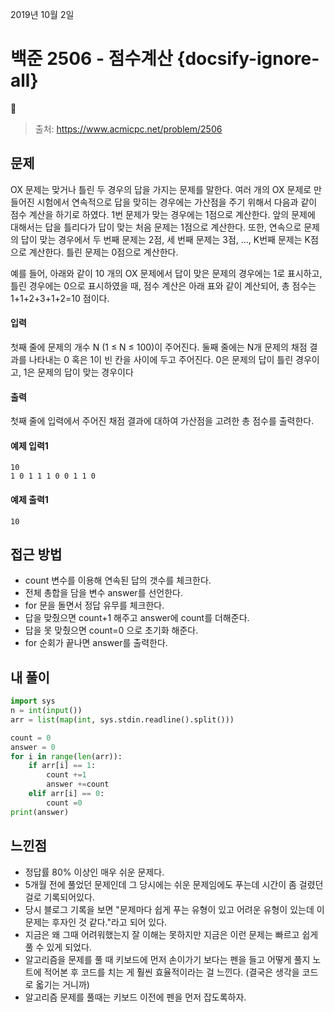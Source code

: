 
2019년 10월 2일

# 백준 2506 - 점수계산 {docsify-ignore-all}

> 출처: https://www.acmicpc.net/problem/2506

## 문제

OX 문제는 맞거나 틀린 두 경우의 답을 가지는 문제를 말한다. 여러 개의 OX 문제로 만들어진 시험에서 연속적으로 답을 맞히는 경우에는 가산점을 주기 위해서 다음과 같이 점수 계산을 하기로 하였다. 1번 문제가 맞는 경우에는 1점으로 계산한다. 앞의 문제에 대해서는 답을 틀리다가 답이 맞는 처음 문제는 1점으로 계산한다. 또한, 연속으로 문제의 답이 맞는 경우에서 두 번째 문제는 2점, 세 번째 문제는 3점, …, K번째 문제는 K점으로 계산한다. 틀린 문제는 0점으로 계산한다.

예를 들어, 아래와 같이 10 개의 OX 문제에서 답이 맞은 문제의 경우에는 1로 표시하고, 틀린 경우에는 0으로 표시하였을 때, 점수 계산은 아래 표와 같이 계산되어, 총 점수는 1+1+2+3+1+2=10 점이다.

#### 입력

첫째 줄에 문제의 개수 N (1 ≤ N ≤ 100)이 주어진다. 둘째 줄에는 N개 문제의 채점 결과를 나타내는 0 혹은 1이 빈 칸을 사이에 두고 주어진다. 0은 문제의 답이 틀린 경우이고, 1은 문제의 답이 맞는 경우이다

#### 출력

첫째 줄에 입력에서 주어진 채점 결과에 대하여 가산점을 고려한 총 점수를 출력한다.

#### 예제 입력1

```
10
1 0 1 1 1 0 0 1 1 0
```

#### 예제 출력1

```
10
```

## 접근 방법

- count 변수를 이용해 연속된 답의 갯수를 체크한다.
- 전체 총합을 담을 변수 answer를 선언한다.
- for 문을 돌면서 정답 유무를 체크한다.
- 답을 맞췄으면 count+1 해주고 answer에 count를 더해준다.
- 답을 못 맞췄으면 count=0 으로 초기화 해준다.
- for 순회가 끝나면 answer를 출력한다.

## 내 풀이

```python
import sys
n = int(input())
arr = list(map(int, sys.stdin.readline().split()))

count = 0
answer = 0
for i in range(len(arr)):
    if arr[i] == 1:
        count +=1
        answer +=count
    elif arr[i] == 0:
        count =0
print(answer)
```

## 느낀점

- 정답률 80% 이상인 매우 쉬운 문제다.
- 5개월 전에 풀었던 문제인데 그 당시에는 쉬운 문제임에도 푸는데 시간이 좀 걸렸던 걸로 기록되어있다.
- 당시 블로그 기록을 보면 "문제마다 쉽게 푸는 유형이 있고 어려운 유형이 있는데 이 문제는 후자인 것 같다."라고 되어 있다.
- 지금은 왜 그때 어려워했는지 잘 이해는 못하지만 지금은 이런 문제는 빠르고 쉽게 풀 수 있게 되었다.
- 알고리즘을 문제를 풀 때 키보드에 먼저 손이가기 보다는 펜을 들고 어떻게 풀지 노트에 적어본 후 코드를 치는 게 훨씬 효율적이라는 걸 느낀다. (결국은 생각을 코드로 옯기는 거니까)
- 알고리즘 문제를 풀때는 키보드 이전에 펜을 먼저 잡도록하자.
